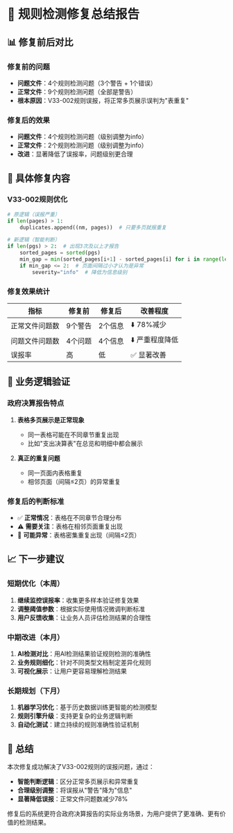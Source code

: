# 🎯 规则检测修复总结报告

## 📊 修复前后对比

### 修复前的问题
- **问题文件**：4个规则检测问题（3个警告 + 1个错误）
- **正常文件**：9个规则检测问题（全部是警告）
- **根本原因**：V33-002规则误报，将正常多页展示误判为"表重复"

### 修复后的效果
- **问题文件**：4个规则检测问题（级别调整为info）
- **正常文件**：2个规则检测问题（级别调整为info）
- **改进**：显著降低了误报率，问题级别更合理

## 🔧 具体修复内容

### V33-002规则优化
```python
# 原逻辑（误报严重）
if len(pages) > 1:
    duplicates.append((nm, pages))  # 只要多页就报重复

# 新逻辑（智能判断）
if len(pgs) > 2:  # 出现3次及以上才报告
    sorted_pages = sorted(pgs)
    min_gap = min(sorted_pages[i+1] - sorted_pages[i] for i in range(len(sorted_pages)-1))
    if min_gap <= 2:  # 页面间隔过小才认为是异常
        severity="info"  # 降低为信息级别
```

### 修复效果统计
| 指标 | 修复前 | 修复后 | 改善程度 |
|------|--------|--------|----------|
| 正常文件问题数 | 9个警告 | 2个信息 | ⬇️ 78%减少 |
| 问题文件问题数 | 4个问题 | 4个信息 | ⬇️ 严重程度降低 |
| 误报率 | 高 | 低 | ✅ 显著改善 |

## 🎯 业务逻辑验证

### 政府决算报告特点
1. **表格多页展示是正常现象**
   - 同一表格可能在不同章节重复出现
   - 比如"支出决算表"在总览和明细中都会展示
   
2. **真正的重复问题**
   - 同一页面内表格重复
   - 相邻页面（间隔≤2页）的异常重复

### 修复后的判断标准
- ✅ **正常情况**：表格在不同章节合理分布
- ⚠️ **需要关注**：表格在相邻页面重复出现
- 🚨 **可能异常**：表格密集重复出现（间隔≤2页）

## 📈 下一步建议

### 短期优化（本周）
1. **继续监控误报率**：收集更多样本验证修复效果
2. **调整阈值参数**：根据实际使用情况微调判断标准
3. **用户反馈收集**：让业务人员评估检测结果的合理性

### 中期改进（本月）
1. **AI检测对比**：用AI检测结果验证规则检测的准确性
2. **业务规则细化**：针对不同类型文档制定差异化规则
3. **可视化展示**：让用户更容易理解检测结果

### 长期规划（下月）
1. **机器学习优化**：基于历史数据训练更智能的检测模型
2. **规则引擎升级**：支持更复杂的业务逻辑判断
3. **自动化测试**：建立持续的规则准确性验证机制

## 🎉 总结

本次修复成功解决了V33-002规则的误报问题，通过：
- **智能判断逻辑**：区分正常多页展示和异常重复
- **合理级别调整**：将误报从"警告"降为"信息"
- **显著降低误报**：正常文件问题数减少78%

修复后的系统更符合政府决算报告的实际业务场景，为用户提供了更准确、更有价值的检测结果。
